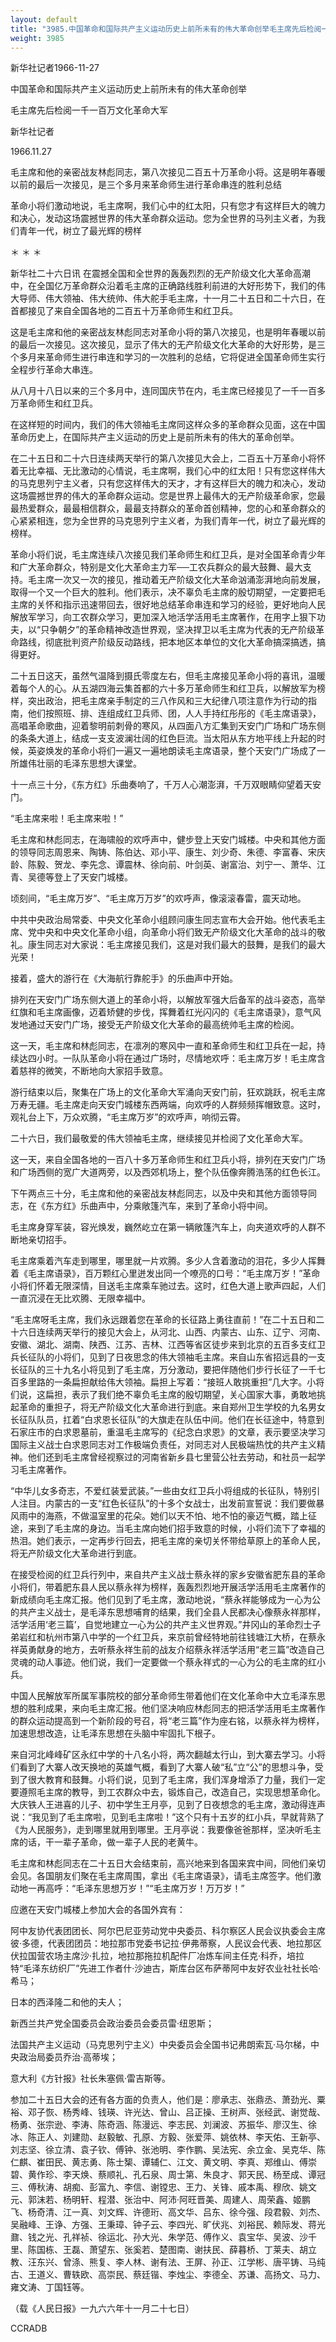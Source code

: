 ```yaml
---
layout: default
title: "3985.中国革命和国际共产主义运动历史上前所未有的伟大革命创举毛主席先后检阅一千一百万文化革命大军"
weight: 3985
---
```


新华社记者1966-11-27

中国革命和国际共产主义运动历史上前所未有的伟大革命创举

毛主席先后检阅一千一百万文化革命大军

新华社记者

1966.11.27

毛主席和他的亲密战友林彪同志，第八次接见二百五十万革命小将。这是明年春暖以前的最后一次接见，是三个多月来革命师生进行革命串连的胜利总结

革命小将们激动地说，毛主席啊，我们心中的红太阳，只有您才有这样巨大的魄力和决心，发动这场震撼世界的伟大革命群众运动。您为全世界的马列主义者，为我们青年一代，树立了最光辉的榜样

＊                          ＊                          ＊

新华社二十六日讯  在震撼全国和全世界的轰轰烈烈的无产阶级文化大革命高潮中，在全国亿万革命群众沿着毛主席的正确路线胜利前进的大好形势下，我们的伟大导师、伟大领袖、伟大统帅、伟大舵手毛主席，十一月二十五日和二十六日，在首都接见了来自全国各地的二百五十万革命师生和红卫兵。

这是毛主席和他的亲密战友林彪同志对革命小将的第八次接见，也是明年春暖以前的最后一次接见。这次接见，显示了伟大的无产阶级文化大革命的大好形势，是三个多月来革命师生进行串连和学习的一次胜利的总结，它将促进全国革命师生实行全程步行革命大串连。

从八月十八日以来的三个多月中，连同国庆节在内，毛主席已经接见了一千一百多万革命师生和红卫兵。

在这样短的时间内，我们的伟大领袖毛主席同这样众多的革命群众见面，这在中国革命历史上，在国际共产主义运动的历史上是前所未有的伟大的革命创举。

在二十五日和二十六日连续两天举行的第八次接见大会上，二百五十万革命小将怀着无比幸福、无比激动的心情说，毛主席啊，我们心中的红太阳！只有您这样伟大的马克思列宁主义者，只有您这样伟大的天才，才有这样巨大的魄力和决心，发动这场震撼世界的伟大的革命群众运动。您是世界上最伟大的无产阶级革命家，您最最热爱群众，最最相信群众，最最支持群众的革命首创精神，您的心和革命群众的心紧紧相连，您为全世界的马克思列宁主义者，为我们青年一代，树立了最光辉的榜样。

革命小将们说，毛主席连续八次接见我们革命师生和红卫兵，是对全国革命青少年和广大革命群众，特别是文化大革命主力军──工农兵群众的最大鼓舞、最大支持。毛主席一次又一次的接见，推动着无产阶级文化大革命汹涌澎湃地向前发展，取得一个又一个巨大的胜利。他们表示，决不辜负毛主席的殷切期望，一定要把毛主席的关怀和指示迅速带回去，很好地总结革命串连和学习的经验，更好地向人民解放军学习，向工农群众学习，更加深入地活学活用毛主席著作，在用字上狠下功夫，以“只争朝夕”的革命精神改造世界观，坚决捍卫以毛主席为代表的无产阶级革命路线，彻底批判资产阶级反动路线，把本地区本单位的文化大革命搞深搞透，搞得更好。

二十五日这天，虽然气温降到摄氏零度左右，但毛主席接见革命小将的喜讯，温暖着每个人的心。从五湖四海云集首都的六十多万革命师生和红卫兵，以解放军为榜样，突出政治，把毛主席亲手制定的三八作风和三大纪律八项注意作为行动的指南，他们按照班、排、连组成红卫兵师、团，人人手持红彤彤的《毛主席语录》，高唱革命歌曲，迎着黎明前刺骨的寒风，从四面八方汇集到天安门广场和广场东侧的条条大道上，结成一支支波澜壮阔的红色巨流。当太阳从东方地平线上升起的时候，英姿焕发的革命小将们一遍又一遍地朗读毛主席语录，整个天安门广场成了一所雄伟壮丽的毛泽东思想大课堂。

十一点三十分，《东方红》乐曲奏响了，千万人心潮澎湃，千万双眼睛仰望着天安门。

“毛主席来啦！毛主席来啦！”

毛主席和林彪同志，在海啸般的欢呼声中，健步登上天安门城楼。中央和其他方面的领导同志周恩来、陶铸、陈伯达、邓小平、康生、刘少奇、朱德、李富春、宋庆龄、陈毅、贺龙、李先念、谭震林、徐向前、叶剑英、谢富治、刘宁一、萧华、江青、吴德等登上了天安门城楼。

顷刻间，“毛主席万岁”、“毛主席万万岁”的欢呼声，像滚滚春雷，震天动地。

中共中央政治局常委、中央文化革命小组顾问康生同志宣布大会开始。他代表毛主席、党中央和中央文化革命小组，向革命小将们致无产阶级文化大革命的战斗的敬礼。康生同志对大家说：毛主席接见我们，这是对我们最大的鼓舞，是我们的最大光荣！

接着，盛大的游行在《大海航行靠舵手》的乐曲声中开始。

排列在天安门广场东侧大道上的革命小将，以解放军强大后备军的战斗姿态，高举红旗和毛主席画像，迈着矫健的步伐，挥舞着红光闪闪的《毛主席语录》，意气风发地通过天安门广场，接受无产阶级文化大革命的最高统帅毛主席的检阅。

这一天，毛主席和林彪同志，在凛冽的寒风中一直和革命师生和红卫兵在一起，持续达四小时。一队队革命小将在通过广场时，尽情地欢呼：毛主席万岁！毛主席含着慈祥的微笑，不断地向大家招手致意。

游行结束以后，聚集在广场上的文化革命大军涌向天安门前，狂欢跳跃，祝毛主席万寿无疆。毛主席走向天安门城楼东西两端，向欢呼的人群频频挥帽致意。这时，观礼台上下，万众欢腾，“毛主席万岁”的欢呼声，响彻云霄。

二十六日，我们最敬爱的伟大领袖毛主席，继续接见并检阅了文化革命大军。

这一天，来自全国各地的一百八十多万革命师生和红卫兵小将，排列在天安门广场和广场西侧的宽广大道两旁，以及西郊机场上，整个队伍像奔腾浩荡的红色长江。

下午两点三十分，毛主席和他的亲密战友林彪同志，以及中央和其他方面领导同志，在《东方红》乐曲声中，分乘敞篷汽车，来到了革命小将中间。

毛主席身穿军装，容光焕发，巍然屹立在第一辆敞篷汽车上，向夹道欢呼的人群不断地亲切招手。

毛主席乘着汽车走到哪里，哪里就一片欢腾。多少人含着激动的泪花，多少人挥舞着《毛主席语录》，百万颗红心里迸发出同一个嘹亮的口号：“毛主席万岁！”革命小将们怀着无限深情，目送毛主席乘车驰过去。这时，红色大道上歌声四起，人们一直沉浸在无比欢腾、无限幸福中。

“毛主席呀毛主席，我们永远跟着您在革命的长征路上勇往直前！”在二十五日和二十六日连续两天举行的接见大会上，从河北、山西、内蒙古、山东、辽宁、河南、安徽、湖北、湖南、陕西、江苏、吉林、江西等省区徒步来到北京的五百多支红卫兵长征队的小将们，见到了日夜思念的伟大领袖毛主席。来自山东省招远县的一支长征队的三十九名小将见到了毛主席，万分激动，要把伴随他们步行长征了一千七百多里路的一条扁担献给伟大领袖。扁担上写着：“接班人敢挑重担”几大字。小将们说，这扁担，表示了我们绝不辜负毛主席的殷切期望，关心国家大事，勇敢地挑起革命的重担子，将无产阶级文化大革命进行到底。来自郑州卫生学校的九名男女长征队队员，扛着“白求恩长征队”的大旗走在队伍中间。他们在长征途中，特意到石家庄市的白求恩墓前，重温毛主席写的《纪念白求恩》的文章，表示要坚决学习国际主义战士白求恩同志对工作极端负责任，对同志对人民极端热忱的共产主义精神。他们还到毛主席曾经视察过的河南省新乡县七里营公社去劳动，和社员一起学习毛主席著作。

“中华儿女多奇志，不爱红装爱武装。”一些由女红卫兵小将组成的长征队，特别引人注目。内蒙古的一支“红色长征队”的十多个女战士，出发前宣誓说：我们要做暴风雨中的海燕，不做温室里的花朵。她们以天不怕、地不怕的豪迈气概，踏上征途，来到了毛主席的身边。当毛主席向她们招手致意的时候，小将们流下了幸福的热泪。她们表示，一定再步行回去，把毛主席的亲切关怀带给草原上的革命人民，将无产阶级文化大革命进行到底。

在接受检阅的红卫兵行列中，来自共产主义战士蔡永祥的家乡安徽省肥东县的革命小将们，带着肥东县人民以蔡永祥为榜样，轰轰烈烈地开展活学活用毛主席著作的新成绩向毛主席汇报。他们见到了毛主席，激动地说，“蔡永祥能够成为一心为公的共产主义战士，是毛泽东思想哺育的结果，我们全县人民都决心像蔡永祥那样，活学活用‘老三篇’，自觉地建立一心为公的共产主义世界观。”井冈山的革命烈士子弟岩红和杭州市第八中学的一个红卫兵，来京前曾经特地前往钱塘江大桥，在蔡永祥英勇献身的地方，去听蔡永祥生前的战友介绍蔡永祥活学活用“老三篇”改造自己灵魂的动人事迹。他们说，我们一定要做一个蔡永祥式的一心为公的毛主席的红小兵。

中国人民解放军所属军事院校的部分革命师生带着他们在文化革命中大立毛泽东思想的胜利成果，来向毛主席汇报。他们坚决响应林彪同志的把活学活用毛主席著作的群众运动提高到一个新阶段的号召，将“老三篇”作为座右铭，以蔡永祥为榜样，加速思想改造，让毛泽东思想在头脑中牢固扎下根子。

来自河北峰峰矿区永红中学的十八名小将，两次翻越太行山，到大寨去学习。小将们看到了大寨人改天换地的英雄气概，看到了大寨人破“私”立“公”的思想斗争，受到了很大教育和鼓舞。小将们说，见到了毛主席，我们浑身增添了力量，我们一定要遵照毛主席的教导，到工农群众中去，锻炼自己，改造自己，实现思想革命化。大庆铁人王进喜的儿子、初中学生王月亭，见到了日夜想念的毛主席，激动得连声说：“我见到了毛主席啦，见到毛主席啦！”这个只有十五岁的红小兵，早就背熟了《为人民服务》，走到哪里就用到哪里。王月亭说：我要像爸爸那样，坚决听毛主席的话，干一辈子革命，做一辈子人民的老黄牛。

毛主席和林彪同志在二十五日大会结束前，高兴地来到各国来宾中间，同他们亲切会见。各国朋友们聚在毛主席周围，拿出《毛主席语录》，请毛主席签字。他们激动地一再高呼：“毛泽东思想万岁！”“毛主席万岁！万万岁！”

应邀在天安门城楼上参加大会的各国外宾有：

阿中友协代表团团长、阿尔巴尼亚劳动党中央委员、科尔察区人民会议执委会主席彼·多德，代表团团员：地拉那市党委书记拉·伊弗蒂察，人民议会代表、地拉那区伏拉国营农场主席沙·扎拉，地拉那拖拉机配件厂冶炼车间主任克·科乔，培拉特“毛泽东纺织厂”先进工作者什·沙迪古，斯库台区布萨蒂阿中友好农业社社长哈·希马；

日本的西泽隆二和他的夫人；

新西兰共产党全国委员会政治委员会委员雷·纽恩斯；

法国共产主义运动（马克思列宁主义）中央委员会全国书记弗朗索瓦·马尔梯，中央政治局委员乔治·高蒂埃；

意大利《方针报》社长朱塞佩·雷吉斯等。

参加二十五日大会的还有各方面的负责人，他们是：廖承志、张鼎丞、萧劲光、粟裕、邓子恢、杨秀峰、钱瑛、许光达、曾山、吕正操、王树声、张经武、谢觉哉、杨勇、张宗逊、李涛、陈奇涵、陈漫远、李志民、刘澜波、苏振华、廖汉生、徐冰、陈正人、刘建勋、赵毅敏、孔原、方毅、张爱萍、姚依林、李天佑、王新亭、刘志坚、徐立清、袁子钦、傅钟、张池明、李作鹏、吴法宪、余立金、吴克华、陈仁麒、崔田民、黄志勇、陈士榘、谭辅仁、江文、黄文明、李真、郑维山、傅崇碧、黄作珍、李天焕、蔡顺礼、孔石泉、周士第、朱良才、郭天民、杨至成、谭冠三、傅秋涛、胡痴、彭富九、李信、谢镗忠、王力、关锋、戚本禹、穆欣、姚文元、郭沫若、杨明轩、程潜、张治中、阿沛·阿旺晋美、周建人、周荣鑫、姬鹏飞、杨奇清、江一真、刘文辉、许德珩、高文华、吕东、徐今强、段君毅、刘杰、吴融峰、王诤、方强、王秉璋、钟子云、李四光、旷伏兆、刘裕民、赖际发、蒋光鼐、钱之光、孔祥祯、徐运北、孙大光、朱学范、傅作义、袁宝华、吴波、沙千里、陈国栋、王磊、萧望东、张奚若、楚图南、谢扶民、薛暮桥、丁莱夫、胡立教、汪东兴、曾涤、熊复、李人林、谢有法、王屏、孙正、江学彬、唐平铸、马纯古、王道义、曹轶欧、高崇民、蔡廷锴、李烛尘、李德全、苏谦、高扬文、马力、雍文涛、丁国钰等。

（载《人民日报》一九六六年十一月二十七日）

CCRADB

